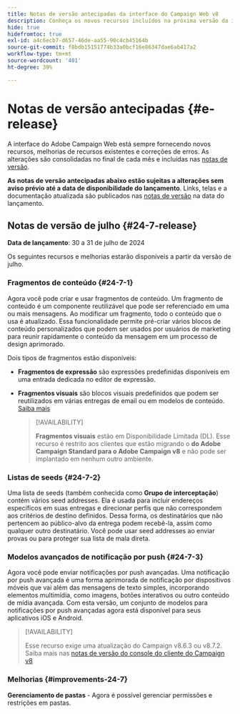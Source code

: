 ```yaml
---
title: Notas de versão antecipadas da interface do Campaign Web v8
description: Conheça os novos recursos incluídos na próxima versão da interface do Campaign Web
hide: true
hidefromtoc: true
exl-id: a4c6ecb7-d657-46de-aa55-90c4cb45164b
source-git-commit: f8bdb15151774b33a0bcf16e86347dae6ab417a2
workflow-type: tm+mt
source-wordcount: '401'
ht-degree: 39%

---
```


# Notas de versão antecipadas {#e-release}

A interface do Adobe Campaign Web está sempre fornecendo novos recursos, melhorias de recursos existentes e correções de erros. As alterações são consolidadas no final de cada mês e incluídas nas [notas de versão](release-notes.md).

**As notas de versão antecipadas abaixo estão sujeitas a alterações sem aviso prévio até a data de disponibilidade do lançamento**. Links, telas e a documentação atualizada são publicados nas [notas de versão](release-notes.md) na data do lançamento.

## Notas de versão de julho {#24-7-release}

**Data de lançamento**: 30 a 31 de julho de 2024

Os seguintes recursos e melhorias estarão disponíveis a partir da versão de julho.

### Fragmentos de conteúdo {#24-7-1}

Agora você pode criar e usar fragmentos de conteúdo. Um fragmento de conteúdo é um componente reutilizável que pode ser referenciado em uma ou mais mensagens. Ao modificar um fragmento, todo o conteúdo que o usa é atualizado. Essa funcionalidade permite pré-criar vários blocos de conteúdo personalizados que podem ser usados por usuários de marketing para reunir rapidamente o conteúdo da mensagem em um processo de design aprimorado.

Dois tipos de fragmentos estão disponíveis:

* **Fragmentos de expressão** são expressões predefinidas disponíveis em uma entrada dedicada no editor de expressão.
* **Fragmentos visuais** são blocos visuais predefinidos que podem ser reutilizados em várias entregas de email ou em modelos de conteúdo. [Saiba mais](../email/fragments.md)

  >[!AVAILABILITY]
  >
  >**Fragmentos visuais** estão em Disponibilidade Limitada (DL). Esse recurso é restrito aos clientes que estão migrando o **do Adobe Campaign Standard para o Adobe Campaign v8** e não pode ser implantado em nenhum outro ambiente.

### Listas de seeds {#24-7-2}

Uma lista de seeds (também conhecida como **Grupo de interceptação**) contém vários seed addresses. Ela é usada para incluir endereços específicos em suas entregas e direcionar perfis que não correspondem aos critérios de destino definidos. Dessa forma, os destinatários que não pertencem ao público-alvo da entrega podem recebê-la, assim como qualquer outro destinatário. Você pode usar seed addresses ao enviar provas ou para proteger sua lista de mala direta.

### Modelos avançados de notificação por push {#24-7-3}

Agora você pode enviar notificações por push avançadas. Uma notificação por push avançada é uma forma aprimorada de notificação por dispositivos móveis que vai além das mensagens de texto simples, incorporando elementos multimídia, como imagens, botões interativos ou outro conteúdo de mídia avançada. Com esta versão, um conjunto de modelos para notificações por push avançadas agora está disponível para seus aplicativos iOS e Android.

>[!AVAILABILITY]
>
>Esse recurso exige uma atualização do Campaign v8.6.3 ou v8.7.2. Saiba mais nas [notas de versão do console do cliente do Campaign v8](https://experienceleague.adobe.com/en/docs/campaign/campaign-v8/releases/release-notes)

### Melhorias {#improvements-24-7}

**Gerenciamento de pastas** - Agora é possível gerenciar permissões e restrições em pastas.
